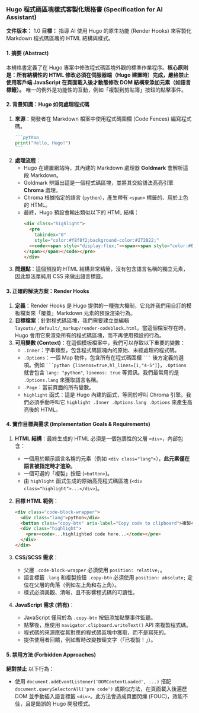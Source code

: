 ### Hugo 程式碼區塊樣式客製化規格書 (Specification for AI Assistant)

**文件版本：** 1.0
**目標：** 指導 AI 使用 Hugo 的原生功能 (Render Hooks) 來客製化 Markdown 程式碼區塊的 HTML 結構與樣式。

#### 1. 摘要 (Abstract)

本規格書定義了在 Hugo 專案中修改程式碼區塊外觀的標準作業程序。**核心原則是：所有結構性的 HTML 修改必須在伺服器端（Hugo 建置時）完成，嚴格禁止使用客戶端 JavaScript 在頁面載入後才動態修改 DOM 結構來添加元素（如語言標籤）。** 唯一的例外是功能性的互動，例如「複製到剪貼簿」按鈕的點擊事件。

#### 2. 背景知識：Hugo 如何處理程式碼

1.  **來源**：開發者在 Markdown 檔案中使用程式碼圍欄 (Code Fences) 編寫程式碼。
    ````markdown
    ```python
    print("Hello, Hugo!")
    ```
    ````
2.  **處理流程**：
    - Hugo 在建置網站時，其內建的 Markdown 處理器 **Goldmark** 會解析這段 Markdown。
    - Goldmark 辨識出這是一個程式碼區塊，並將其交給語法高亮引擎 **Chroma** 處理。
    - Chroma 根據指定的語言 (`python`)，產生帶有 `<span>` 標籤的、用於上色的 HTML。
    - 最終，Hugo 預設會輸出類似以下的 HTML 結構：
      ```html
      <div class="highlight">
        <pre
          tabindex="0"
          style="color:#f8f8f2;background-color:#272822;"
        ><code><span style="display:flex;"><span><span style="color:#66d9ef">print</span>(<span style="color:#e6db74">"Hello, Hugo!"</span>)
      </span></span></code></pre>
      </div>
      ```
3.  **問題點**：這個預設的 HTML 結構非常精簡，沒有包含語言名稱的獨立元素，因此無法單純用 CSS 來做出語言標籤。

#### 3. 正確的解決方案：Render Hooks

1.  **定義**：Render Hooks 是 Hugo 提供的一種強大機制，它允許我們用自訂的模板檔案來「覆蓋」Markdown 元素的預設渲染行為。
2.  **目標檔案**：針對程式碼區塊，我們需要建立並編輯 `layouts/_default/_markup/render-codeblock.html`。當這個檔案存在時，Hugo 會用它來渲染所有的程式碼區塊，而不再使用預設的行為。
3.  **可用變數 (Context)**：在這個模板檔案中，我們可以存取以下重要的變數：
    - `.Inner`：字串類型，包含程式碼區塊內的原始、未經處理的程式碼。
    - `.Options`：一個 Map 物件，包含所有在程式碼圍欄 ` ``` ` 後方定義的選項。例如 ` ```python {linenos=true,hl_lines=[1,"4-5"]} `，`.Options` 就會包含 `lang: "python"`, `linenos: true` 等資訊。我們最常用的是 `.Options.lang` 來獲取語言名稱。
    - `.Page`：當前頁面的所有變數。
    - `highlight` 函式：這是 Hugo 內建的函式，等同於呼叫 Chroma 引擎。我們必須手動呼叫它 `highlight .Inner .Options.lang .Options` 來產生高亮後的 HTML。

#### 4. 實作目標與需求 (Implementation Goals & Requirements)

1.  **HTML 結構**：最終生成的 HTML 必須是一個包裹性的父層 `<div>`，內部包含：

    - 一個用於顯示語言名稱的元素（例如 `<div class="lang">`），**此元素僅在語言被指定時才渲染**。
    - 一個可選的「複製」按鈕 (`<button>`)。
    - 由 `highlight` 函式生成的原始高亮程式碼區塊 (`<div class="highlight">...</div>`)。

2.  **目標 HTML 範例**：

    ```html
    <div class="code-block-wrapper">
      <div class="lang">python</div>
      <button class="copy-btn" aria-label="Copy code to clipboard">複製</button>
      <div class="highlight">
        <pre><code>...highlighted code here...</code></pre>
      </div>
    </div>
    ```

3.  **CSS/SCSS 需求**：

    - 父層 `.code-block-wrapper` 必須使用 `position: relative;`。
    - 語言標籤 `.lang` 和複製按鈕 `.copy-btn` 必須使用 `position: absolute;` 定位在父層的角落（例如左上角和右上角）。
    - 樣式必須美觀、清晰，且不影響程式碼的可讀性。

4.  **JavaScript 需求 (若有)**：
    - JavaScript 僅用於為 `.copy-btn` 按鈕添加點擊事件監聽。
    - 點擊後，應使用 `navigator.clipboard.writeText()` API 來複製程式碼。
    - 程式碼的來源應從其對應的程式碼區塊中獲取，而不是寫死的。
    - 提供使用者回饋，例如暫時改變按鈕文字（「已複製！」）。

#### 5. 禁用方法 (Forbidden Approaches)

**絕對禁止** 以下行為：

- 使用 `document.addEventListener('DOMContentLoaded', ...)` 搭配 `document.querySelectorAll('pre code')` 或類似方法，在頁面載入後遍歷 DOM 並手動插入語言標籤 `<div>`。此方法會造成頁面閃爍 (FOUC)，效能不佳，且是錯誤的 Hugo 開發模式。
